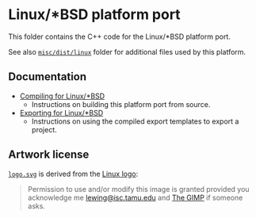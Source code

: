 # Linux/*BSD platform port

This folder contains the C++ code for the Linux/*BSD platform port.

See also [`misc/dist/linux`](/misc/dist/linux) folder for additional files
used by this platform.

## Documentation

- [Compiling for Linux/*BSD](https://docs.godotengine.org/en/latest/contributing/development/compiling/compiling_for_linuxbsd.html)
  - Instructions on building this platform port from source.
- [Exporting for Linux/*BSD](https://docs.godotengine.org/en/latest/tutorials/export/exporting_for_linux.html)
  - Instructions on using the compiled export templates to export a project.

## Artwork license

[`logo.svg`](export/logo.svg) is derived from the [Linux logo](https://isc.tamu.edu/~lewing/linux/):

> Permission to use and/or modify this image is granted provided you acknowledge me
> <lewing@isc.tamu.edu> and [The GIMP](https://isc.tamu.edu/~lewing/gimp/)
> if someone asks.
